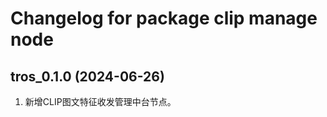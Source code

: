 # Changelog for package clip manage node

tros_0.1.0 (2024-06-26)
------------------
1. 新增CLIP图文特征收发管理中台节点。